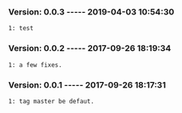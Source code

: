
### Version: 0.0.3 ----- 2019-04-03 10:54:30
 
    1: test


### Version: 0.0.2 ----- 2017-09-26 18:19:34
 
    1: a few fixes.


### Version: 0.0.1 ----- 2017-09-26 18:17:31
 
    1: tag master be defaut.


